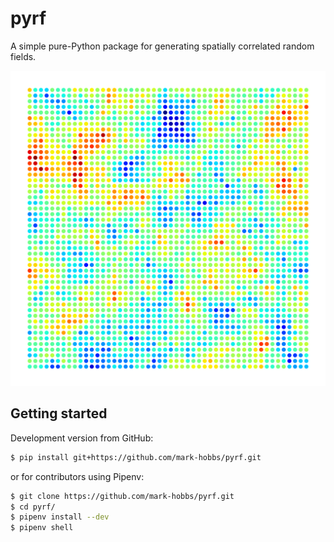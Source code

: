 # pyrf

A simple pure-Python package for generating spatially correlated random fields.

![](docs/figs/random-field.png)

## Getting started

Development version from GitHub:

```bash
$ pip install git+https://github.com/mark-hobbs/pyrf.git
```

or for contributors using Pipenv:

```bash
$ git clone https://github.com/mark-hobbs/pyrf.git
$ cd pyrf/
$ pipenv install --dev
$ pipenv shell
```